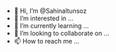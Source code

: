 - 👋 Hi, I’m @Sahinaltunsoz
- 👀 I’m interested in ...
- 🌱 I’m currently learning ...
- 💞️ I’m looking to collaborate on ...
- 📫 How to reach me ...

<!---
Sahinaltunsoz/Sahinaltunsoz is a ✨ special ✨ repository because its `README.md` (this file) appears on your GitHub profile.
You can click the Preview link to take a look at your changes.
--->
